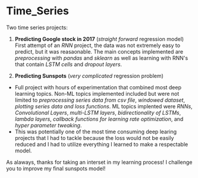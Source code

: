 # Time_Series
Two time series projects:

1. **Predicting Google stock in 2017** (*straight forward* regression model)
  First attempt of an *RNN* project, the data was not extremely easy to predict, but it was reasaonable. The main concepts implemented are *preprocessing* with *pandas* and *sklearn* as well as learning with RNN's that contain *LSTM cells* and *dropout layers*.
  
2. **Predicting Sunspots** (*very complicated* regression problem)
* Full project with hours of experimentation that combined most deep learning topics. Non-ML topics implemented included but were not limited to *preprocessing series data from csv file*, *windowed dataset*, *plotting series data and loss functions*. ML topics implented were *RNNs*, *Convolutional Layers*, *multi-LSTM layers*, *bidirectionality of LSTMs*, *lambda layers*, *callback functions for learning rate optimization*, and *hyper parameter tweaking*. 
* This was potentially one of the most time consuming deep learing projects that I had to tackle because the loss would not be easily reduced and I had to utilize everything I learned to make a respectable model.

As alaways, thanks for taking an interset in my learning process! I challenge you to improve my final sunspots model!
